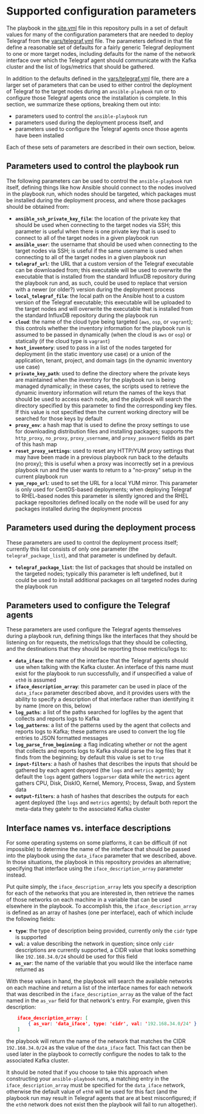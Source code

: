 # Supported configuration parameters
The playbook in the [site.yml](../site.yml) file in this repository pulls in a set of default values for many of the configuration parameters that are needed to deploy Telegraf from the [vars/telegraf.yml](../vars/telegraf.yml) file. The parameters defined in that file define a reasonable set of defaults for a fairly generic Telegraf deployment to one or more target nodes, including defaults for the name of the network interface over which the Telegraf agent should communicate with the Kafka cluster and the list of logs/metrics that should be gathered.

In addition to the defaults defined in the [vars/telegraf.yml](../vars/telegraf.yml) file, there are a larger set of parameters that can be used to either control the deployment of Telegraf to the target nodes during an `ansible-playbook` run or to configure those Telegraf agents once the installation is complete. In this section, we summarize these options, breaking them out into:

* parameters used to control the `ansible-playbook` run
* parameters used during the deployment process itself, and
* parameters used to configure the Telegraf agents once those agents have been installed

Each of these sets of parameters are described in their own section, below.

## Parameters used to control the playbook run
The following parameters can be used to control the `ansible-playbook` run itself, defining things like how Ansible should connect to the nodes involved in the playbook run, which nodes should be targeted, which packages must be installed during the deployment process, and where those packages should be obtained from:

* **`ansible_ssh_private_key_file`**: the location of the private key that should be used when connecting to the target nodes via SSH; this parameter is useful when there is one private key that is used to connect to all of the target nodes in a given playbook run
* **`ansible_user`**: the username that should be used when connecting to the target nodes via SSH; is useful if the same username is used when connecting to all of the target nodes in a given playbook run
* **`telegraf_url`**: the URL that a custom version of the Telegraf executable can be downloaded from; this executable will be used to overwrite the executable that is installed from the standard InfluxDB repository during the playbook run and, as such, could be used to replace that version with a newer (or older?) version during the deployment process
* **`local_telegraf_file`**: the local path on the Ansible host to a custom version of the Telegraf executable; this executable will be uploaded to the target nodes and will overwrite the executable that is installed from the standard InfluxDB repository during the playbook run
* **`cloud`**: the name of the cloud type being targeted (`aws`, `osp`, or `vagrant`); this controls whether the inventory information for the playbook run is assumed to be passed in dynamically (when the cloud is `aws` or `osp`) or statically (if the cloud type is `vagrant`)
* **`host_inventory`**: used to pass in a list of the nodes targeted for deployment (in the static inventory use case) or a union of the application, tenant, project, and domain tags (in the dynamic inventory use case)
* **`private_key_path`**: used to define the directory where the private keys are maintained when the inventory for the playbook run is being managed dynamically; in these cases, the scripts used to retrieve the dynamic inventory information will return the names of the keys that should be used to access each node, and the playbook will search the directory specified by this parameter to find the corresponding key files. If this value is not specified then the current working directory will be searched for those keys by default
* **`proxy_env`**: a hash map that is used to define the proxy settings to use for downloading distribution files and installing packages; supports the `http_proxy`, `no_proxy`, `proxy_username`, and `proxy_password` fields as part of this hash map
* **`reset_proxy_settings`**: used to reset any HTTP/YUM proxy settings that may have been made in a previous playbook run back to the defaults (no proxy); this is useful when a proxy was incorrectly set in a previous playbook run and the user wants to return to a "no-proxy" setup in the current playbook run
* **`yum_repo_url`**: used to set the URL for a local YUM mirror. This parameter is only used for CentOS-based deployments; when deploying Telegraf to RHEL-based nodes this parameter is silently ignored and the RHEL package repositories defined locally on the node will be used for any packages installed during the deployment process

## Parameters used during the deployment process
These parameters are used to control the deployment process itself; currently this list consists of only one parameter (the `telegraf_package_list`), and that parameter is undefined by default.

* **`telegraf_package_list`**: the list of packages that should be installed on the targeted nodes; typically this parameter is left undefined, but it could be used to install additional packages on all targeted nodes during the playbook run

## Parameters used to configure the Telegraf agents
These parameters are used configure the Telegraf agents themselves during a playbook run, defining things like the interfaces that they should be listening on for requests, the metrics/logs that they should be collecting, and the destinations that they should be reporting those metrics/logs to:

* **`data_iface`**: the name of the interface that the Telegraf agents should use when talking with the Kafka cluster. An interface of this name must exist for the playbook to run successfully, and if unspecified a value of `eth0` is assumed
* **`iface_description_array`**: this parameter can be used in place of the `data_iface` parameter described above, and it provides users with the ability to specify a description of that interface rather than identifying it by name (more on this, below)
* **`log_paths`**: a list of the paths searched for logfiles by the agent that collects and reports logs to Kafka
* **`log_patterns`**: a list of the patterns used by the agent that collects and reports logs to Kafka; these patterns are used to convert the log file entries to JSON formatted messages
* **`log_parse_from_beginning`**: a flag indicating whether or not the agent that collects and reports logs to Kafka should parse the log files that it finds from the beginning; by default this value is set to `true`
* **`input-filters`**: a hash of hashes that describes the inputs that should be gathered by each agent depoyed (the `logs` and `metrics` agents); by default the `logs` agent gathers `logparser` data while the `metrics` agent gathers CPU, Disk, DiskIO, Kernel, Memory, Process, Swap, and System data
* **`output-filters`**: a hash of hashes that describes the outputs for each agent deployed (the `logs` and `metrics` agents); by default both report the meta-data they gatehr to the associated Kafka cluster

## Interface names vs. interface descriptions
For some operating systems on some platforms, it can be difficult (if not impossible) to determine the name of the interface that should be passed into the playbook using the `data_iface` parameter that we described, above. In those situations, the playbook in this repository provides an alternative; specifying that interface using the `iface_description_array` parameter instead.

Put quite simply, the `iface_description_array` lets you specify a description for each of the networks that you are interested in, then retrieve the names of those networks on each machine in a variable that can be used elsewhere in the playbook. To accomplish this, the `iface_description_array` is defined as an array of hashes (one per interface), each of which include the following fields:

* **`type`**: the type of description being provided, currently only the `cidr` type is supported
* **`val`**: a value describing the network in question; since only `cidr` descriptions are currently supported, a CIDR value that looks something like `192.168.34.0/24` should be used for this field
* **`as_var`**: the name of the variable that you would like the interface name returned as

With these values in hand, the playbook will search the available networks on each machine and return a list of the interface names for each network that was described in the `iface_description_array` as the value of the fact named in the `as_var` field for that network's entry. For example, given this description:

```json
    iface_description_array: [
        { as_var: 'data_iface', type: 'cidr', val: '192.168.34.0/24' },
    ]
```

the playbook will return the name of the network that matches the CIDR `192.168.34.0/24` as the value of the `data_iface` fact. This fact can then be used later in the playbook to correctly configure the nodes to talk to the associated Kafka cluster.

It should be noted that if you choose to take this approach when constructing your `ansible-playbook` runs, a matching entry in the `iface_description_array` must be specified for the `data_iface` network, otherwise the default value of `eth0` will be used for this fact (and the playbook run may result in Telegraf agents that are at best misconfigured; if the `eth0` network does not exist then the playbook will fail to run altogether).